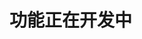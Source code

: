 <!--
 * @Description: 消息队列
 * @Author: panrui
 * @Date: 2021-06-24 10:26:59
 * @LastEditTime: 2021-06-24 10:28:13
 * @LastEditors: panrui
 * 不忘初心,不负梦想
-->

# 功能正在开发中

